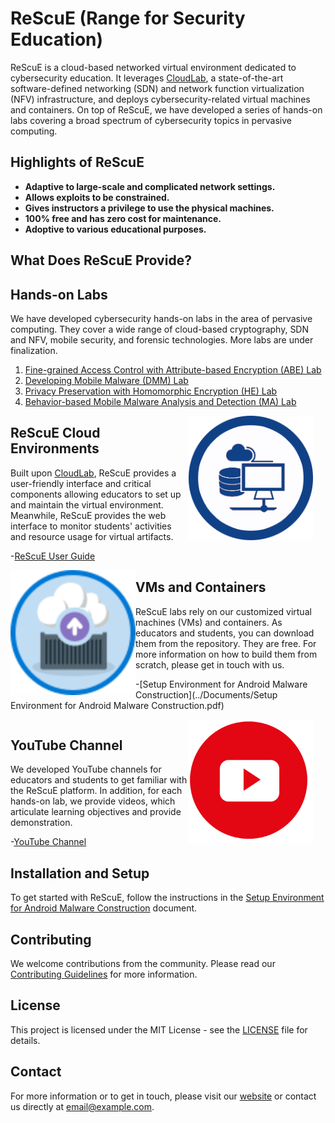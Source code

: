 # ReScuE (Range for Security Education)

ReScuE is a cloud-based networked virtual environment dedicated to cybersecurity education. It leverages [CloudLab](https://www.cloudlab.us/), a state-of-the-art software-defined networking (SDN) and network function virtualization (NFV) infrastructure, and deploys cybersecurity-related virtual machines and containers. On top of ReScuE, we have developed a series of hands-on labs covering a broad spectrum of cybersecurity topics in pervasive computing.

## Highlights of ReScuE

- **Adaptive to large-scale and complicated network settings.**
- **Allows exploits to be constrained.**
- **Gives instructors a privilege to use the physical machines.**
- **100% free and has zero cost for maintenance.**
- **Adoptive to various educational purposes.**

## What Does ReScuE Provide?

## Hands-on Labs
We have developed cybersecurity hands-on labs in the area of pervasive computing. They cover a wide range of cloud-based cryptography, SDN and NFV, mobile security, and forensic technologies. More labs are under finalization.

1. [Fine-grained Access Control with Attribute-based Encryption (ABE) Lab](Labs/Lab_Attribute_based_Encryption.md)
2. [Developing Mobile Malware (DMM) Lab](Labs/Lab_Developing_Mobile_Malware.md)
3. [Privacy Preservation with Homomorphic Encryption (HE) Lab](Labs/Lab_HE.md)
4. [Behavior-based Mobile Malware Analysis and Detection (MA) Lab](Labs/Lab_HE.md)


<img src="img/cloud-emulator.png" align="right" width="200" style="margin-right: 20px; margin-bottom: 20px;">

## ReScuE Cloud Environments
Built upon [CloudLab](https://www.cloudlab.us/), ReScuE provides a user-friendly interface and critical components allowing educators to set up and maintain the virtual environment. Meanwhile, ReScuE provides the web interface to monitor students' activities and resource usage for virtual artifacts.


-[ReScuE User Guide](/pdf/ReScuE-User-Guide.pdf)


<img src="/img/vm-container.png" align="left" width="200" style="margin-right: 0px; margin-bottom: 0px;">

## VMs and Containers
ReScuE labs rely on our customized virtual machines (VMs) and containers. As educators and students, you can download them from the repository. They are free. For more information on how to build them from scratch, please get in touch with us.

-[Setup Environment for Android Malware Construction](../Documents/Setup Environment for Android Malware Construction.pdf)
<div style="clear: both;"></div>

<img src="img/youtube.png" align="right" width="200" style="margin-right: 20px; margin-bottom: 20px;">

## YouTube Channel
We developed YouTube channels for educators and students to get familiar with the ReScuE platform. In addition, for each hands-on lab, we provide videos, which articulate learning objectives and provide demonstration.


-[YouTube Channel](https://www.youtube.com/channel/UC0Z5YeChCNubOgv0GJVO7fg)

## Installation and Setup
To get started with ReScuE, follow the instructions in the [Setup Environment for Android Malware Construction](pdf/Setup_Environment_for_Android_Malware_Construction.pdf) document.

## Contributing
We welcome contributions from the community. Please read our [Contributing Guidelines](CONTRIBUTING.md) for more information.

## License
This project is licensed under the MIT License - see the [LICENSE](LICENSE) file for details.

## Contact
For more information or to get in touch, please visit our [website](https://www.cloudlab.us/) or contact us directly at [email@example.com](mailto:email@example.com).
